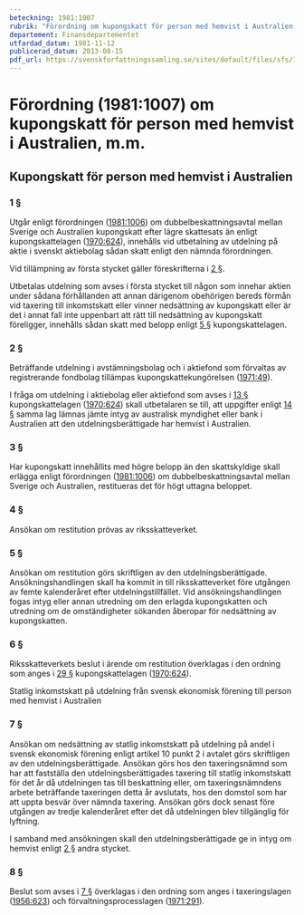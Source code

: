 ```yaml
---
beteckning: 1981:1007
rubrik: "Förordning om kupongskatt för person med hemvist i Australien, m.m."
departement: Finansdepartementet
utfardad_datum: 1981-11-12
publicerad_datum: 2013-08-15
pdf_url: https://svenskforfattningssamling.se/sites/default/files/sfs/1981-11/SFS1981-1007.pdf
---
```


# Förordning (1981:1007) om kupongskatt för person med hemvist i Australien, m.m.

## Kupongskatt för person med hemvist i Australien

### 1 §

Utgår enligt förordningen ([1981:1006](https://selex.se/eli/sfs/1981/1006)) om dubbelbeskattningsavtal mellan Sverige och Australien kupongskatt efter lägre skattesats än enligt kupongskattelagen ([1970:624](https://selex.se/eli/sfs/1970/624)), innehålls vid utbetalning av utdelning på aktie i svenskt aktiebolag sådan skatt enligt den nämnda förordningen.

Vid tillämpning av första stycket gäller föreskrifterna i [2 §](#2).

Utbetalas utdelning som avses i första stycket till någon som innehar aktien under sådana förhållanden att annan därigenom obehörigen bereds förmån vid taxering till inkomstskatt eller vinner nedsättning av kupongskatt eller är det i annat fall inte uppenbart att rätt till nedsättning av kupongskatt föreligger, innehålls sådan skatt med belopp enligt [5 §](#5) kupongskattelagen.

### 2 §

Beträffande utdelning i avstämningsbolag och i aktiefond som förvaltas av registrerande fondbolag tillämpas kupongskattekungörelsen ([1971:49](https://selex.se/eli/sfs/1971/49)).

I fråga om utdelning i aktiebolag eller aktiefond som avses i [13 §](#13) kupongskattelagen ([1970:624](https://selex.se/eli/sfs/1970/624)) skall utbetalaren se till, att uppgifter enligt [14 §](#14) samma lag lämnas jämte intyg av australisk myndighet eller bank i Australien att den utdelningsberättigade har hemvist i Australien.

### 3 §

Har kupongskatt innehållits med högre belopp än den skattskyldige skall erlägga enligt förordningen ([1981:1006](https://selex.se/eli/sfs/1981/1006)) om dubbelbeskattningsavtal mellan Sverige och Australien, restitueras det för högt uttagna beloppet.

### 4 §

Ansökan om restitution prövas av riksskatteverket.

### 5 §

Ansökan om restitution görs skriftligen av den utdelningsberättigade. Ansökningshandlingen skall ha kommit in till riksskatteverket före utgången av femte kalenderåret efter utdelningstillfället. Vid ansökningshandlingen fogas intyg eller annan utredning om den erlagda kupongskatten och utredning om de omständigheter sökanden åberopar för nedsättning av kupongskatten.

### 6 §

Riksskatteverkets beslut i ärende om restitution överklagas i den ordning som anges i [29 §](#29) kupongskattelagen ([1970:624](https://selex.se/eli/sfs/1970/624)).

Statlig inkomstskatt på utdelning från svensk ekonomisk förening till person med hemvist i Australien

### 7 §

Ansökan om nedsättning av statlig inkomstskatt på utdelning på andel i svensk ekonomisk förening enligt artikel 10 punkt 2 i avtalet görs skriftligen av den utdelningsberättigade. Ansökan görs hos den taxeringsnämnd som har att fastställa den utdelningsberättigades taxering till statlig inkomstskatt för det år då utdelningen tas till beskattning eller, om taxeringsnämndens arbete beträffande taxeringen detta år avslutats, hos den domstol som har att uppta besvär över nämnda taxering. Ansökan görs dock senast före utgången av tredje kalenderåret efter det då utdelningen blev tillgänglig för lyftning.

I samband med ansökningen skall den utdelningsberättigade ge in intyg om hemvist enligt [2 §](#2) andra stycket.

### 8 §

Beslut som avses i [7 §](#7) överklagas i den ordning som anges i taxeringslagen ([1956:623](https://selex.se/eli/sfs/1956/623)) och förvaltningsprocesslagen ([1971:291](https://selex.se/eli/sfs/1971/291)).